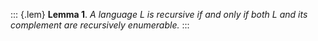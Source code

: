 ::: {.lem}
**Lemma 1**. *A language $L$ is recursive if and only if both $L$ and
its complement are recursively enumerable.*
:::
